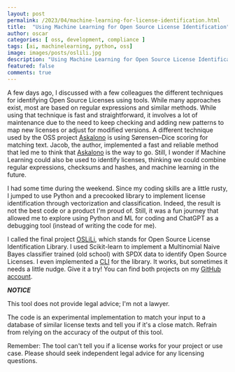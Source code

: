 ```yaml
---
layout: post
permalink: /2023/04/machine-learning-for-license-identification.html
title:  "Using Machine Learning for Open Source License Identification"
author: oscar
categories: [ oss, development, compliance ]
tags: [ai, machinelearning, python, oss]
image: images/posts/oslili.jpg
description: "Using Machine Learning for Open Source License Identification"
featured: false
comments: true
---
```


A few days ago, I discussed with a few colleagues the different techniques for identifying Open Source Licenses using tools. While many approaches exist, most are based on regular expressions and similar methods. While using that technique is fast and straightforward, it involves a lot of maintenance due to the need to keep checking and adding new patterns to map new licenses or adjust for modified versions.
A different technique used by the OSS project [Askalono](https://github.com/jpeddicord/askalono) is using Sørensen–Dice scoring for matching text. Jacob, the author, implemented a fast and reliable method that led me to think that [Askalono](https://github.com/jpeddicord/askalono) is the way to go. Still, I wonder if Machine Learning could also be used to identify licenses, thinking we could combine regular expressions, checksums and hashes, and machine learning in the future.

I had some time during the weekend. Since my coding skills are a little rusty, I jumped to use Python and a precooked library to implement license identification through vectorization and classification. Indeed, the result is not the best code or a product I'm proud of. Still, it was a fun journey that allowed me to explore using Python and ML for coding and ChatGPT as a debugging tool (instead of writing the code for me).

I called the final project [OSLiLi](https://github.com/oscarvalenzuelab/oslili), which stands for Open Source License Identification Library. I used Scikit-learn to implement a Multinomial Naive Bayes classifier trained (old school) with SPDX data to identify Open Source Licenses. I even implemented a [CLI](https://github.com/oscarvalenzuelab/oslili-cli) for the library. It works, but sometimes it needs a little nudge. Give it a try! You can find both projects on my [GitHub account](https://github.com/oscarvalenzuelab/oslili).

***NOTICE***

This tool does not provide legal advice; I'm not a lawyer.

The code is an experimental implementation to match your input to a database of similar license texts and tell you if it's a close match. Refrain from relying on the accuracy of the output of this tool.

Remember: The tool can't tell you if a license works for your project or use case. Please should seek independent legal advice for any licensing questions.